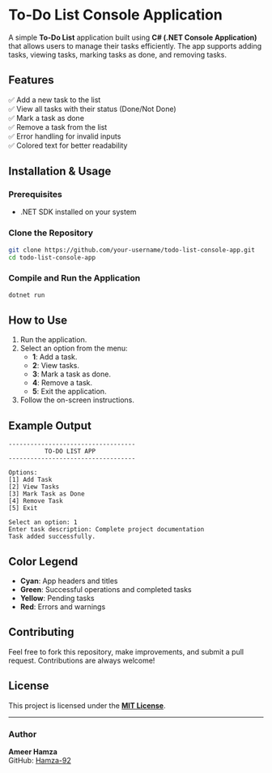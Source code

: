 # To-Do List Console Application

A simple **To-Do List** application built using **C# (.NET Console Application)** that allows users to manage their tasks efficiently. The app supports adding tasks, viewing tasks, marking tasks as done, and removing tasks.
 
## Features
✅ Add a new task to the list  
✅ View all tasks with their status (Done/Not Done)  
✅ Mark a task as done  
✅ Remove a task from the list  
✅ Error handling for invalid inputs  
✅ Colored text for better readability

## Installation & Usage
### Prerequisites
- .NET SDK installed on your system

### Clone the Repository
```sh
git clone https://github.com/your-username/todo-list-console-app.git
cd todo-list-console-app
```

### Compile and Run the Application
```sh
dotnet run
```

## How to Use
1. Run the application.
2. Select an option from the menu:
   - **1**: Add a task.
   - **2**: View tasks.
   - **3**: Mark a task as done.
   - **4**: Remove a task.
   - **5**: Exit the application.
3. Follow the on-screen instructions.

## Example Output
```
-----------------------------------
          TO-DO LIST APP           
-----------------------------------

Options:
[1] Add Task
[2] View Tasks
[3] Mark Task as Done
[4] Remove Task
[5] Exit

Select an option: 1
Enter task description: Complete project documentation
Task added successfully.
```

## Color Legend
- **Cyan**: App headers and titles
- **Green**: Successful operations and completed tasks
- **Yellow**: Pending tasks
- **Red**: Errors and warnings

## Contributing
Feel free to fork this repository, make improvements, and submit a pull request. Contributions are always welcome!

## License
This project is licensed under the **[MIT License](LICENSE)**.
 
---
### Author
**Ameer Hamza**  
GitHub: [Hamza-92](https://github.com/Hamza-92)

